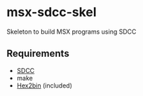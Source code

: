 # msx-sdcc-skel

Skeleton to build MSX programs using SDCC

## Requirements

* [SDCC](http://sdcc.sourceforge.net/)
* make
* [Hex2bin](https://sourceforge.net/projects/hex2bin/) (included)
